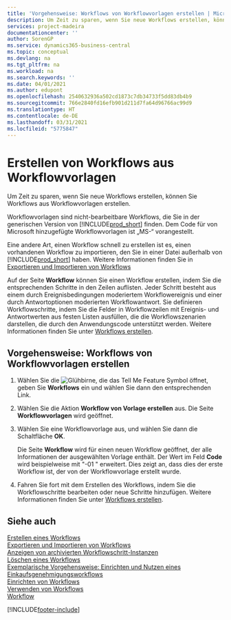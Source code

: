 ```yaml
---
title: 'Vorgehensweise: Workflows von Workflowvorlagen erstellen | Microsoft Docs'
description: Um Zeit zu sparen, wenn Sie neue Workflows erstellen, können Sie Workflows aus Workflowvorlagen erstellen.
services: project-madeira
documentationcenter: ''
author: SorenGP
ms.service: dynamics365-business-central
ms.topic: conceptual
ms.devlang: na
ms.tgt_pltfrm: na
ms.workload: na
ms.search.keywords: ''
ms.date: 04/01/2021
ms.author: edupont
ms.openlocfilehash: 2540632936a502cd1873c7db34733f5dd83db4b9
ms.sourcegitcommit: 766e2840fd16efb901d211d7fa64d96766ac99d9
ms.translationtype: HT
ms.contentlocale: de-DE
ms.lasthandoff: 03/31/2021
ms.locfileid: "5775847"
---
```

# <a name="create-workflows-from-workflow-templates"></a>Erstellen von Workflows aus Workflowvorlagen
Um Zeit zu sparen, wenn Sie neue Workflows erstellen, können Sie Workflows aus Workflowvorlagen erstellen.  

 Workflowvorlagen sind nicht-bearbeitbare Workflows, die Sie in der generischen Version von [!INCLUDE[prod_short](includes/prod_short.md)] finden. Dem Code für von Microsoft hinzugefügte Workflowvorlagen ist „MS-“ vorangestellt.  

 Eine andere Art, einen Workflow schnell zu erstellen ist es, einen vorhandenen Workflow zu importieren, den Sie in einer Datei außerhalb von [!INCLUDE[prod_short](includes/prod_short.md)] haben. Weitere Informationen finden Sie in [Exportieren und Importieren von Workflows](across-how-to-export-and-import-workflows.md)  

Auf der Seite **Workflow** können Sie einen Workflow erstellen, indem Sie die entsprechenden Schritte in den Zeilen auflisten. Jeder Schritt besteht aus einem durch Ereignisbedingungen moderiertem Workflowereignis und einer durch Antwortoptionen moderierten Workflowantwort. Sie definieren Workflowschritte, indem Sie die Felder in Workflowzeilen mit Ereignis- und Antwortwerten aus festen Listen ausfüllen, die die Workflowszenarien darstellen, die durch den Anwendungscode unterstützt werden. Weitere Informationen finden Sie unter [Workflows erstellen](across-how-to-create-workflows.md).  

## <a name="to-create-a-workflow-from-workflow-template"></a>Vorgehensweise: Workflows von Workflowvorlagen erstellen  
1.  Wählen Sie die ![Glühbirne, die das Tell Me Feature](media/ui-search/search_small.png "Was möchten Sie tun?") Symbol öffnet, geben Sie **Workflows** ein und wählen Sie dann den entsprechenden Link.  
2.  Wählen Sie die Aktion **Workflow von Vorlage erstellen** aus. Die Seite **Workflowvorlagen** wird geöffnet.  
3.  Wählen Sie eine Workflowvorlage aus, und wählen Sie dann die Schaltfläche **OK**.  

     Die Seite **Workflow** wird für einen neuen Workflow geöffnet, der alle Informationen der ausgewählten Vorlage enthält. Der Wert im Feld **Code** wird beispielweise mit "-01 " erweitert. Dies zeigt an, dass dies der erste Workflow ist, der von der Workflowvorlage erstellt wurde.  
4.  Fahren Sie fort mit dem Erstellen des Workflows, indem Sie die Workflowschritte bearbeiten oder neue Schritte hinzufügen. Weitere Informationen finden Sie unter [Workflows erstellen](across-how-to-create-workflows.md).  

## <a name="see-also"></a>Siehe auch  
 [Erstellen eines Workflows](across-how-to-create-workflows.md)   
 [Exportieren und Importieren von Workflows](across-how-to-export-and-import-workflows.md)   
 [Anzeigen von archivierten Workflowschritt-Instanzen](across-how-to-view-archived-workflow-step-instances.md)   
 [Löschen eines Workflows](across-how-to-delete-workflows.md)   
 [Exemplarische Vorgehensweise: Einrichten und Nutzen eines Einkaufsgenehmigungsworkflows](walkthrough-setting-up-and-using-a-purchase-approval-workflow.md)   
 [Einrichten von Workflows](across-set-up-workflows.md)   
 [Verwenden von Workflows](across-use-workflows.md)   
 [Workflow](across-workflow.md)   


[!INCLUDE[footer-include](includes/footer-banner.md)]